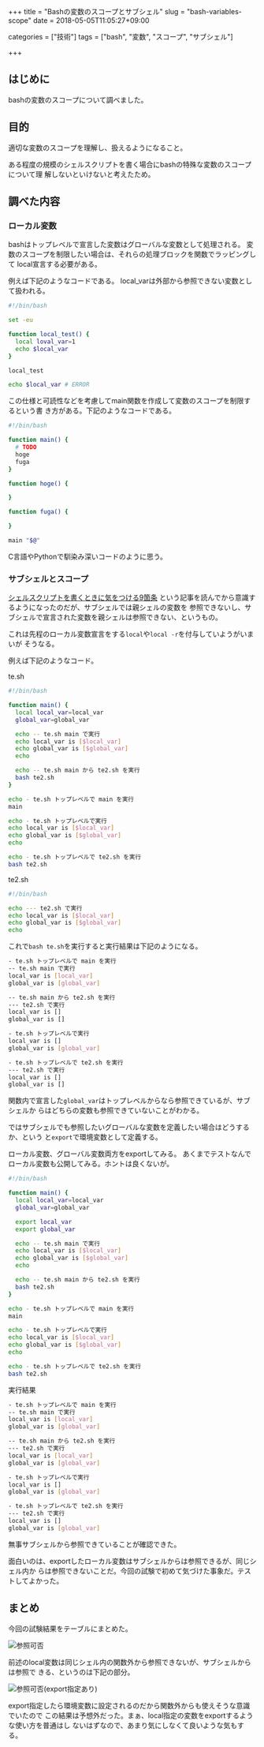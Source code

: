+++
title = "Bashの変数のスコープとサブシェル"
slug = "bash-variables-scope"
date = 2018-05-05T11:05:27+09:00

categories = ["技術"]
tags = ["bash", "変数", "スコープ", "サブシェル"]

+++

はじめに
--------------------------------------------------------------------------------

bashの変数のスコープについて調べました。

目的
--------------------------------------------------------------------------------

適切な変数のスコープを理解し、扱えるようになること。

ある程度の規模のシェルスクリプトを書く場合にbashの特殊な変数のスコープについて理
解しないといけないと考えたため。

調べた内容
--------------------------------------------------------------------------------

### ローカル変数

bashはトップレベルで宣言した変数はグローバルな変数として処理される。
変数のスコープを制限したい場合は、それらの処理ブロックを関数でラッピングして
local宣言する必要がある。

例えば下記のようなコードである。
local_varは外部から参照できない変数として扱われる。

```bash
#!/bin/bash

set -eu

function local_test() {
  local loval_var=1
  echo $local_var
}

local_test

echo $local_var # ERROR
```

この仕様と可読性などを考慮してmain関数を作成して変数のスコープを制限するという書
き方がある。下記のようなコードである。

```bash
#!/bin/bash

function main() {
  # TODO
  hoge
  fuga
}

function hoge() {

}

function fuga() {

}

main "$@"
```

C言語やPythonで馴染み深いコードのように思う。

### サブシェルとスコープ

[シェルスクリプトを書くときに気をつける9箇条](https://qiita.com/b4b4r07/items/9ea50f9ff94973c99ebe)
という記事を読んでから意識するようになったのだが、サブシェルでは親シェルの変数を
参照できないし、サブシェルで宣言された変数を親シェルは参照できない、というもの。

これは先程のローカル変数宣言をする`local`や`local -r`を付与していようがいまいが
そうなる。

例えば下記のようなコード。

te.sh

```bash
#!/bin/bash

function main() {
  local local_var=local_var
  global_var=global_var

  echo -- te.sh main で実行
  echo local_var is [$local_var]
  echo global_var is [$global_var]
  echo

  echo -- te.sh main から te2.sh を実行
  bash te2.sh
}

echo - te.sh トップレベルで main を実行
main

echo - te.sh トップレベルで実行
echo local_var is [$local_var]
echo global_var is [$global_var]
echo

echo - te.sh トップレベルで te2.sh を実行
bash te2.sh
```

te2.sh

```bash
#!/bin/bash

echo --- te2.sh で実行
echo local_var is [$local_var]
echo global_var is [$global_var]
echo
```

これで`bash te.sh`を実行すると実行結果は下記のようになる。

```bash
- te.sh トップレベルで main を実行
-- te.sh main で実行
local_var is [local_var]
global_var is [global_var]

-- te.sh main から te2.sh を実行
--- te2.sh で実行
local_var is []
global_var is []

- te.sh トップレベルで実行
local_var is []
global_var is [global_var]

- te.sh トップレベルで te2.sh を実行
--- te2.sh で実行
local_var is []
global_var is []

```

関数内で宣言した`global_var`はトップレベルからなら参照できているが、サブシェルか
らはどちらの変数も参照できていないことがわかる。

ではサブシェルでも参照したいグローバルな変数を定義したい場合はどうするか、という
と`export`で環境変数として定義する。

ローカル変数、グローバル変数両方をexportしてみる。
あくまでテストなんでローカル変数も公開してみる。ホントは良くないが。

```bash
#!/bin/bash

function main() {
  local local_var=local_var
  global_var=global_var

  export local_var
  export global_var

  echo -- te.sh main で実行
  echo local_var is [$local_var]
  echo global_var is [$global_var]
  echo

  echo -- te.sh main から te2.sh を実行
  bash te2.sh
}

echo - te.sh トップレベルで main を実行
main

echo - te.sh トップレベルで実行
echo local_var is [$local_var]
echo global_var is [$global_var]
echo

echo - te.sh トップレベルで te2.sh を実行
bash te2.sh
```

実行結果

```bash
- te.sh トップレベルで main を実行
-- te.sh main で実行
local_var is [local_var]
global_var is [global_var]

-- te.sh main から te2.sh を実行
--- te2.sh で実行
local_var is [local_var]
global_var is [global_var]

- te.sh トップレベルで実行
local_var is []
global_var is [global_var]

- te.sh トップレベルで te2.sh を実行
--- te2.sh で実行
local_var is []
global_var is [global_var]

```

無事サブシェルから参照できていることが確認できた。

面白いのは、exportしたローカル変数はサブシェルからは参照できるが、同じシェル内か
らは参照できないことだ。今回の試験で初めて気づけた事象だ。テストしてよかった。

まとめ
--------------------------------------------------------------------------------

今回の試験結果をテーブルにまとめた。

![参照可否](/img/2018/05/05/bash-variables-scope/scope_all.png)

前述のlocal変数は同じシェル内の関数外から参照できないが、サブシェルからは参照で
きる、というのは下記の部分。

![参照可否(export指定あり)](/img/2018/05/05/bash-variables-scope/scope_export.png)

export指定したら環境変数に設定されるのだから関数外からも使えそうな意識でいたので
この結果は予想外だった。まぁ、local指定の変数をexportするような使い方を普通はし
ないはずなので、あまり気にしなくて良いような気もする。
